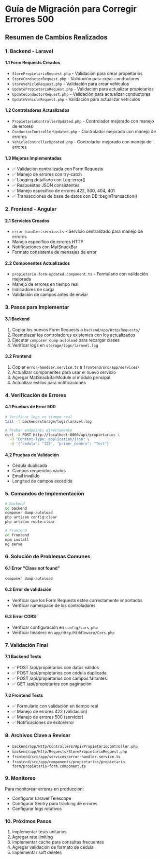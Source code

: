 # Guía de Migración para Corregir Errores 500

## Resumen de Cambios Realizados

### 1. Backend - Laravel

#### 1.1 Form Requests Creados
- `StorePropietarioRequest.php` - Validación para crear propietarios
- `StoreConductorRequest.php` - Validación para crear conductores  
- `StoreVehicleRequest.php` - Validación para crear vehículos
- `UpdatePropietarioRequest.php` - Validación para actualizar propietarios
- `UpdateConductorRequest.php` - Validación para actualizar conductores
- `UpdateVehicleRequest.php` - Validación para actualizar vehículos

#### 1.2 Controladores Actualizados
- `PropietarioControllerUpdated.php` - Controlador mejorado con manejo de errores
- `ConductorControllerUpdated.php` - Controlador mejorado con manejo de errores
- `VehicleControllerUpdated.php` - Controlador mejorado con manejo de errores

#### 1.3 Mejoras Implementadas
- ✅ Validación centralizada con Form Requests
- ✅ Manejo de errores con try-catch
- ✅ Logging detallado con Log::error()
- ✅ Respuestas JSON consistentes
- ✅ Manejo específico de errores 422, 500, 404, 401
- ✅ Transacciones de base de datos con DB::beginTransaction()

### 2. Frontend - Angular

#### 2.1 Servicios Creados
- `error-handler.service.ts` - Servicio centralizado para manejo de errores
- Manejo específico de errores HTTP
- Notificaciones con MatSnackBar
- Formato consistente de mensajes de error

#### 2.2 Componentes Actualizados
- `propietario-form-updated.component.ts` - Formulario con validación mejorada
- Manejo de errores en tiempo real
- Indicadores de carga
- Validación de campos antes de enviar

### 3. Pasos para Implementar

#### 3.1 Backend
1. Copiar los nuevos Form Requests a `backend/app/Http/Requests/`
2. Reemplazar los controladores existentes con los actualizados
3. Ejecutar `composer dump-autoload` para recargar clases
4. Verificar logs en `storage/logs/laravel.log`

#### 3.2 Frontend
1. Copiar `error-handler.service.ts` a `frontend/src/app/services/`
2. Actualizar componentes para usar el nuevo servicio
3. Agregar MatSnackBarModule al módulo principal
4. Actualizar estilos para notificaciones

### 4. Verificación de Errores

#### 4.1 Pruebas de Error 500
```bash
# Verificar logs en tiempo real
tail -f backend/storage/logs/laravel.log

# Probar endpoints directamente
curl -X POST http://localhost:8000/api/propietarios \
  -H "Content-Type: application/json" \
  -d '{"cedula": "123", "primer_nombre": "Test"}'
```

#### 4.2 Pruebas de Validación
- Cédula duplicada
- Campos requeridos vacíos
- Email inválido
- Longitud de campos excedida

### 5. Comandos de Implementación

```bash
# Backend
cd backend
composer dump-autoload
php artisan config:clear
php artisan route:clear

# Frontend
cd frontend
npm install
ng serve
```

### 6. Solución de Problemas Comunes

#### 6.1 Error "Class not found"
```bash
composer dump-autoload
```

#### 6.2 Error de validación
- Verificar que los Form Requests estén correctamente importados
- Verificar namespace de los controladores

#### 6.3 Error CORS
- Verificar configuración en `config/cors.php`
- Verificar headers en `app/Http/Middleware/Cors.php`

### 7. Validación Final

#### 7.1 Backend Tests
- ✅ POST /api/propietarios con datos válidos
- ✅ POST /api/propietarios con cédula duplicada
- ✅ POST /api/propietarios con campos faltantes
- ✅ GET /api/propietarios con paginación

#### 7.2 Frontend Tests
- ✅ Formulario con validación en tiempo real
- ✅ Manejo de errores 422 (validación)
- ✅ Manejo de errores 500 (servidor)
- ✅ Notificaciones de éxito/error

### 8. Archivos Clave a Revisar

- `backend/app/Http/Controllers/Api/PropietarioController.php`
- `backend/app/Http/Requests/StorePropietarioRequest.php`
- `frontend/src/app/services/error-handler.service.ts`
- `frontend/src/app/components/propietarios/propietario-form/propietario-form.component.ts`

### 9. Monitoreo

Para monitorear errores en producción:
- Configurar Laravel Telescope
- Configurar Sentry para tracking de errores
- Configurar logs rotativos

### 10. Próximos Pasos

1. Implementar tests unitarios
2. Agregar rate limiting
3. Implementar cache para consultas frecuentes
4. Agregar validación de formato de cédula
5. Implementar soft deletes

